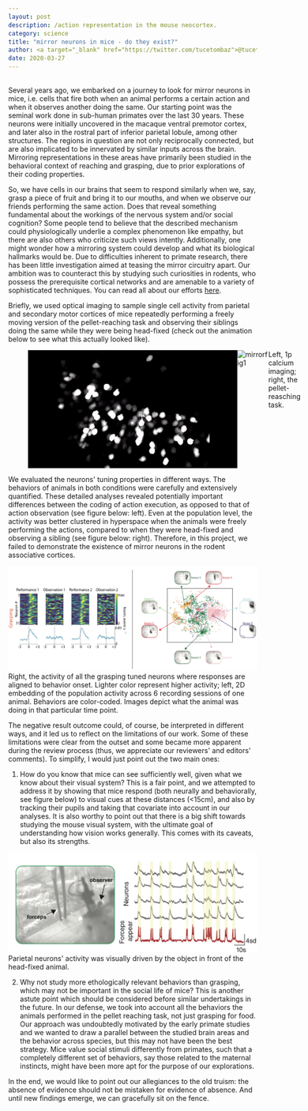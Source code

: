 ```yaml
---
layout: post
description: /action representation in the mouse neocortex.
category: science
title: "mirror neurons in mice - do they exist?"
author: <a target="_blank" href="https://twitter.com/tucetombaz">@tucetombaz</a>
date: 2020-03-27
---
```

<br/>
Several years ago, we embarked on a journey to look for mirror neurons in mice, i.e. cells that fire both when an animal performs a certain action and when it observes another doing the same. Our starting point was the seminal work done in sub-human primates over the last 30 years. These neurons were initially uncovered in the macaque ventral premotor cortex, and later also in the rostral part of inferior parietal lobule, among other structures. The regions in question are not only reciprocally connected, but are also implicated to be innervated by similar inputs across the brain. Mirroring representations in these areas have primarily been studied in the behavioral context of reaching and grasping, due to prior explorations of their coding properties.

So, we have cells in our brains that seem to respond similarly when we, say, grasp a piece of fruit and bring it to our mouths, and when we observe our friends performing the same action. Does that reveal something fundamental about the workings of the nervous system and/or social cognition? Some people tend to believe that the described mechanism could physiologically underlie a complex phenomenon like empathy, but there are also others who criticize such views intently. Additionally, one might wonder how a mirroring system could develop and what its biological hallmarks would be. Due to difficulties inherent to primate research, there has been little investigation aimed at teasing the mirror circuitry apart. Our ambition was to counteract this by studying such curiosities in rodents, who possess the prerequisite cortical networks and are amenable to a variety of sophisticated techniques. You can read all about our efforts <a target="_blank" href="https://www.nature.com/articles/s41598-020-62089-6.epdf author_access_token=C9vp3mrEqLceAWE0Tz9Cp9RgN0jAjWel9jnR3ZoTv0PRpJ96ZSTJWWvKrytPBjgDwkRDJdVwxk_-1cBF1zRSZI1YxAXrM_JaqugYFSs355FgnV-kVYn3TV-N27QQxe3yO6MSEGOmOrpusDWKHQpE_w%3D%3D">here</a>.

Briefly, we used optical imaging to sample single cell activity from parietal and secondary motor cortices of mice repeatedly performing a freely moving version of the pellet-reaching task and observing their siblings doing the same while they were being head-fixed (check out the animation below to see what this actually looked like).

<p class="text-center">
  <figure class="half" style="display:flex">
    <img class="img-custom" alt="mirrorfig0" src="/img/mirror_fig0.gif">
    <img class="img-custom" alt="mirrorfig1" src="/img/mirror_fig1.gif">
    <figcaption>Left, 1p calcium imaging; right, the pellet-reasching task.</figcaption>
  </figure>
</p>

We evaluated the neurons' tuning properties in different ways. The behaviors of animals in both conditions were carefully and extensively quantified. These detailed analyses revealed potentially important differences between the coding of action execution, as opposed to that of action observation (see figure below: left). Even at the population level, the activity was better clustered in hyperspace when the animals were freely performing the actions, compared to when they were head-fixed and observing a sibling (see figure below: right). Therefore, in this project, we failed to demonstrate the existence of mirror neurons in the rodent associative cortices.

<p class="text-center">
  <img class="img-custom" alt="mirrorfig2" src="/img/mirror_fig2.png"/>
  <br/>
  <caption align="bottom">Right, the activity of all the grasping tuned neurons where responses are aligned to behavior onset. Lighter color represent higher activity; left, 2D embedding of the population activity across 6 recording sessions of one animal. Behaviors are color-coded. Images depict what the animal was doing in that particular time point.</caption>
</p>

The negative result outcome could, of course, be interpreted in different ways, and it led us to reflect on the limitations of our work. Some of these limitations were clear from the outset and some became more apparent during the review process (thus, we appreciate our reviewers' and editors' comments). To simplify, I would just point out the two main ones:

1. How do you know that mice can see sufficiently well, given what we know about their visual system? This is a fair point, and we attempted to address it by showing that mice respond (both neurally and behaviorally, see figure below) to visual cues at these distances (&lt;15cm), and also by tracking their pupils and taking that covariate into account in our analyses. It is also worthy to point out that there is a big shift towards studying the mouse visual system, with the ultimate goal of understanding how vision works generally. This comes with its caveats, but also its strengths.

<p class="text-center">
  <img class="img-custom" alt="mirrorfig2" src="/img/mirror_fig3.png"/>
  <br/>
  <caption align="bottom">Parietal neurons' activity was visually driven by the object in front of the head-fixed animal.</caption>
</p>

2. Why not study more ethologically relevant behaviors than grasping, which may not be important in the social life of mice? This is another astute point which should be considered before similar undertakings in the future. In our defense, we took into account all the behaviors the animals performed in the pellet reaching task, not just grasping for food. Our approach was undoubtedly motivated by the early primate studies and we wanted to draw a parallel between the studied brain areas and the behavior across species, but this may not have been the best strategy. Mice value social stimuli differently from primates, such that a completely different set of behaviors, say those related to the maternal instincts, might have been more apt for the purpose of our explorations.

In the end, we would like to point out our allegiances to the old truism: the absence of evidence should not be mistaken for evidence of absence. And until new findings emerge, we can gracefully sit on the fence.
